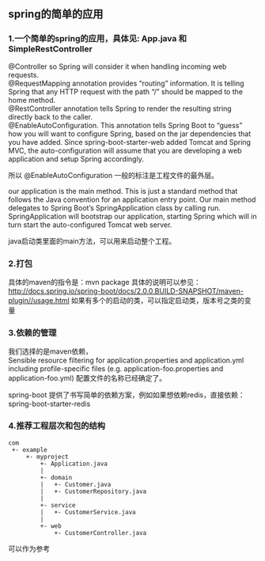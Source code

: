 ## spring的简单的应用   

### 1.一个简单的spring的应用，具体见: App.java 和 SimpleRestController

 @Controller so Spring will consider it when handling incoming web requests.     
 @RequestMapping annotation provides “routing” information. It is telling Spring that any HTTP request with the path “/” should be mapped to the home method.       
 @RestController annotation tells Spring to render the resulting string directly back to the caller.      
@EnableAutoConfiguration. This annotation tells Spring Boot to “guess” how you will want to configure Spring, based on the jar dependencies that you have added. Since spring-boot-starter-web added Tomcat and Spring MVC, the auto-configuration will assume that you are developing a web application and setup Spring accordingly.

所以 @EnableAutoConfiguration 一般的标注是工程文件的最外层。   

our application is the main method. This is just a standard method that follows the Java convention for an application entry point. Our main method delegates to Spring Boot’s SpringApplication class by calling run. SpringApplication will bootstrap our application, starting Spring which will in turn start the auto-configured Tomcat web server.

java启动类里面的main方法，可以用来启动整个工程。

### 2.打包

具体的maven的指令是：mvn package
具体的说明可以参见：
http://docs.spring.io/spring-boot/docs/2.0.0.BUILD-SNAPSHOT/maven-plugin//usage.html
如果有多个的启动的类，可以指定启动类，版本号之类的变量


### 3.依赖的管理    
我们选择的是maven依赖，   
Sensible resource filtering for application.properties and application.yml including profile-specific files (e.g. application-foo.properties and application-foo.yml)     配置文件的名称已经确定了。

spring-boot 提供了书写简单的依赖方案，例如如果想依赖redis，直接依赖：spring-boot-starter-redis

### 4.推荐工程层次和包的结构    

~~~
com
 +- example
     +- myproject
         +- Application.java
         |
         +- domain
         |   +- Customer.java
         |   +- CustomerRepository.java
         |
         +- service
         |   +- CustomerService.java
         |
         +- web
             +- CustomerController.java
~~~

可以作为参考






